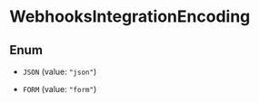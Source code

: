 

# WebhooksIntegrationEncoding

## Enum


* `JSON` (value: `"json"`)

* `FORM` (value: `"form"`)



